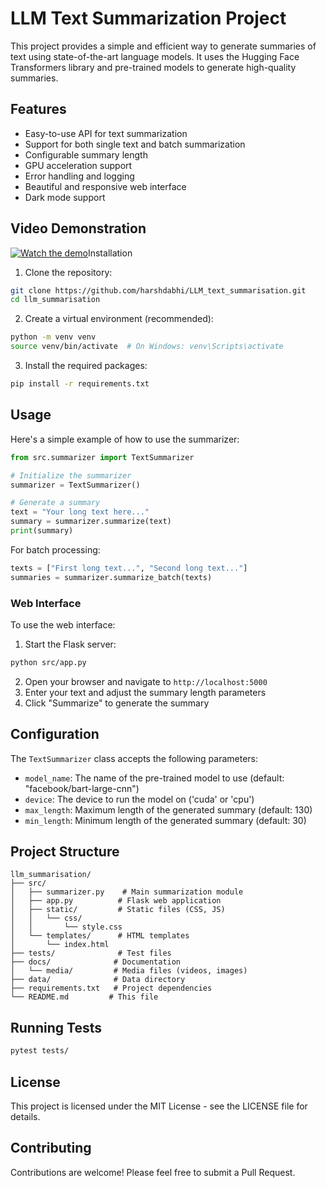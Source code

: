 # LLM Text Summarization Project

This project provides a simple and efficient way to generate summaries of text using state-of-the-art language models. It uses the Hugging Face Transformers library and pre-trained models to generate high-quality summaries.

## Features

- Easy-to-use API for text summarization
- Support for both single text and batch summarization
- Configurable summary length
- GPU acceleration support
- Error handling and logging
- Beautiful and responsive web interface
- Dark mode support

## Video Demonstration

[![Watch the demo](https://img.youtube.com/vi/cL311AoBrDs/0.jpg)](https://youtu.be/cL311AoBrDs)Installation

1. Clone the repository:

```bash
git clone https://github.com/harshdabhi/LLM_text_summarisation.git
cd llm_summarisation
```

2. Create a virtual environment (recommended):

```bash
python -m venv venv
source venv/bin/activate  # On Windows: venv\Scripts\activate
```

3. Install the required packages:

```bash
pip install -r requirements.txt
```

## Usage

Here's a simple example of how to use the summarizer:

```python
from src.summarizer import TextSummarizer

# Initialize the summarizer
summarizer = TextSummarizer()

# Generate a summary
text = "Your long text here..."
summary = summarizer.summarize(text)
print(summary)
```

For batch processing:

```python
texts = ["First long text...", "Second long text..."]
summaries = summarizer.summarize_batch(texts)
```

### Web Interface

To use the web interface:

1. Start the Flask server:

```bash
python src/app.py
```

2. Open your browser and navigate to `http://localhost:5000`
3. Enter your text and adjust the summary length parameters
4. Click "Summarize" to generate the summary

## Configuration

The `TextSummarizer` class accepts the following parameters:

- `model_name`: The name of the pre-trained model to use (default: "facebook/bart-large-cnn")
- `device`: The device to run the model on ('cuda' or 'cpu')
- `max_length`: Maximum length of the generated summary (default: 130)
- `min_length`: Minimum length of the generated summary (default: 30)

## Project Structure

```
llm_summarisation/
├── src/
│   ├── summarizer.py    # Main summarization module
│   ├── app.py          # Flask web application
│   ├── static/         # Static files (CSS, JS)
│   │   └── css/
│   │       └── style.css
│   └── templates/      # HTML templates
│       └── index.html
├── tests/              # Test files
├── docs/              # Documentation
│   └── media/         # Media files (videos, images)
├── data/              # Data directory
├── requirements.txt   # Project dependencies
└── README.md         # This file
```

## Running Tests

```bash
pytest tests/
```

## License

This project is licensed under the MIT License - see the LICENSE file for details.

## Contributing

Contributions are welcome! Please feel free to submit a Pull Request.
